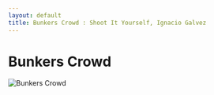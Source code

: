 ```yaml
---
layout: default
title: Bunkers Crowd : Shoot It Yourself, Ignacio Galvez
---
```


# Bunkers Crowd

![Bunkers Crowd](http://assets.farmhouse.co/publishing/1-shoot-it-yourself/images/bunkers-crowd-1.jpg)
